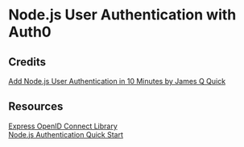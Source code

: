 # Node.js User Authentication with Auth0

## Credits
[Add Node.js User Authentication in 10 Minutes by James Q Quick](https://www.youtube.com/watch?v=QQwo4E_B0y8&t=494s)

## Resources
[Express OpenID Connect Library](https://github.com/auth0/express-openid-connect)<br>
[Node.js Authentication Quick Start](https://auth0.com/docs/quickstart/webapp/express)